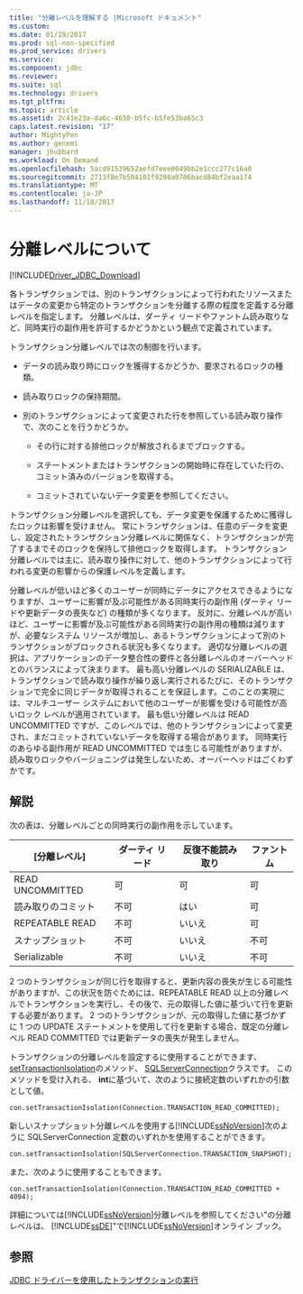 ```yaml
---
title: "分離レベルを理解する |Microsoft ドキュメント"
ms.custom: 
ms.date: 01/19/2017
ms.prod: sql-non-specified
ms.prod_service: drivers
ms.service: 
ms.component: jdbc
ms.reviewer: 
ms.suite: sql
ms.technology: drivers
ms.tgt_pltfrm: 
ms.topic: article
ms.assetid: 2c41e23a-da6c-4650-b5fc-b5fe53ba65c3
caps.latest.revision: "17"
author: MightyPen
ms.author: genemi
manager: jhubbard
ms.workload: On Demand
ms.openlocfilehash: 5acd91539652aefd7eee0049bb2e1ccc277c16a0
ms.sourcegitcommit: 2713f8e7b504101f9298a0706bacd84bf2eaa174
ms.translationtype: MT
ms.contentlocale: ja-JP
ms.lasthandoff: 11/18/2017
---
```

# <a name="understanding-isolation-levels"></a>分離レベルについて
[!INCLUDE[Driver_JDBC_Download](../../includes/driver_jdbc_download.md)]

  各トランザクションでは、別のトランザクションによって行われたリソースまたはデータの変更から特定のトランザクションを分離する際の程度を定義する分離レベルを指定します。 分離レベルは、ダーティ リードやファントム読み取りなど、同時実行の副作用を許可するかどうかという観点で定義されています。  
  
 トランザクション分離レベルでは次の制御を行います。  
  
-   データの読み取り時にロックを獲得するかどうか、要求されるロックの種類。  
  
-   読み取りロックの保持期間。  
  
-   別のトランザクションによって変更された行を参照している読み取り操作で、次のことを行うかどうか。  
  
    -   その行に対する排他ロックが解放されるまでブロックする。  
  
    -   ステートメントまたはトランザクションの開始時に存在していた行の、コミット済みのバージョンを取得する。  
  
    -   コミットされていないデータ変更を参照してください。  
  
 トランザクション分離レベルを選択しても、データ変更を保護するために獲得したロックは影響を受けません。 常にトランザクションは、任意のデータを変更し、設定されたトランザクション分離レベルに関係なく、トランザクションが完了するまでそのロックを保持して排他ロックを取得します。 トランザクション分離レベルでは主に、読み取り操作に対して、他のトランザクションによって行われる変更の影響からの保護レベルを定義します。  
  
 分離レベルが低いほど多くのユーザーが同時にデータにアクセスできるようになりますが、ユーザーに影響が及ぶ可能性がある同時実行の副作用 (ダーティ リードや更新データの喪失など) の種類が多くなります。 反対に、分離レベルが高いほど、ユーザーに影響が及ぶ可能性がある同時実行の副作用の種類は減りますが、必要なシステム リソースが増加し、あるトランザクションによって別のトランザクションがブロックされる状況も多くなります。 適切な分離レベルの選択は、アプリケーションのデータ整合性の要件と各分離レベルのオーバーヘッドとのバランスによって決まります。 最も高い分離レベルの SERIALIZABLE は、トランザクションで読み取り操作が繰り返し実行されるたびに、そのトランザクションで完全に同じデータが取得されることを保証します。このことの実現には、マルチユーザー システムにおいて他のユーザーが影響を受ける可能性が高いロック レベルが適用されています。 最も低い分離レベルは READ UNCOMMITTED ですが、このレベルでは、他のトランザクションによって変更され、まだコミットされていないデータを取得する場合があります。 同時実行のあらゆる副作用が READ UNCOMMITTED では生じる可能性がありますが、読み取りロックやバージョニングは発生しないため、オーバーヘッドはごくわずかです。  
  
## <a name="remarks"></a>解説  
 次の表は、分離レベルごとの同時実行の副作用を示しています。  
  
|[分離レベル]|ダーティ リード|反復不能読み取り|ファントム|  
|---------------------|----------------|-------------------------|-------------|  
|READ UNCOMMITTED|可|可|可|  
|読み取りのコミット|不可|はい|可|  
|REPEATABLE READ|不可|いいえ|可|  
|スナップショット|不可|いいえ|不可|  
|Serializable|不可|いいえ|不可|  
  
 2 つのトランザクションが同じ行を取得すると、更新内容の喪失が生じる可能性がありますが、この状況を防ぐためには、REPEATABLE READ 以上の分離レベルでトランザクションを実行し、その後で、元の取得した値に基づいて行を更新する必要があります。 2 つのトランザクションが、元の取得した値に基づかずに 1 つの UPDATE ステートメントを使用して行を更新する場合、既定の分離レベル READ COMMITTED では更新データの喪失が発生しません。  
  
 トランザクションの分離レベルを設定するに使用することができます、 [setTransactionIsolation](../../connect/jdbc/reference/settransactionisolation-method-sqlserverconnection.md)のメソッド、 [SQLServerConnection](../../connect/jdbc/reference/sqlserverconnection-class.md)クラスです。 このメソッドを受け入れる、 **int**に基づいて、次のように接続定数のいずれかの引数として値。  
  
```  
con.setTransactionIsolation(Connection.TRANSACTION_READ_COMMITTED);  
```  
  
 新しいスナップショット分離レベルを使用する[!INCLUDE[ssNoVersion](../../includes/ssnoversion_md.md)]次のように SQLServerConnection 定数のいずれかを使用することができます。  
  
```  
con.setTransactionIsolation(SQLServerConnection.TRANSACTION_SNAPSHOT);  
```  
  
 また、次のように使用することもできます。  
  
```  
con.setTransactionIsolation(Connection.TRANSACTION_READ_COMMITTED + 4094);  
```  
  
 詳細については[!INCLUDE[ssNoVersion](../../includes/ssnoversion_md.md)]分離レベルを参照してください"の分離レベルは、 [!INCLUDE[ssDE](../../includes/ssde_md.md)]"で[!INCLUDE[ssNoVersion](../../includes/ssnoversion_md.md)]オンライン ブック。  
  
## <a name="see-also"></a>参照  
 [JDBC ドライバーを使用したトランザクションの実行](../../connect/jdbc/performing-transactions-with-the-jdbc-driver.md)  
  
  
